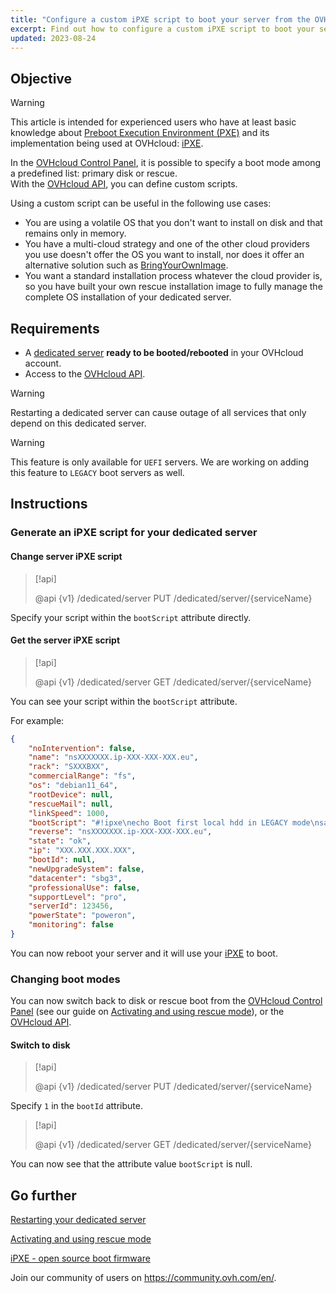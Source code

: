 ```yaml
---
title: "Configure a custom iPXE script to boot your server from the OVHcloud API"
excerpt: Find out how to configure a custom iPXE script to boot your server from the OVHcloud API
updated: 2023-08-24
---
```


## Objective

> [!warning]
>
> This article is intended for experienced users who have at least basic knowledge about [Preboot Execution Environment (PXE)](https://en.wikipedia.org/wiki/Preboot_Execution_Environment) and its implementation being used at OVHcloud: [iPXE](https://ipxe.org/).
>

In the [OVHcloud Control Panel](https://ca.ovh.com/auth/?action=gotomanager&from=https://www.ovh.com/world/&ovhSubsidiary=we), it is possible to specify a boot mode among a predefined list: primary disk or rescue.<br>
With the [OVHcloud API](https://ca.api.ovh.com/), you can define custom scripts.

Using a custom script can be useful in the following use cases:

- You are using a volatile OS that you don't want to install on disk and that remains only in memory.
- You have a multi-cloud strategy and one of the other cloud providers you use doesn't offer the OS you want to install, nor does it offer an alternative solution such as [BringYourOwnImage](/pages/bare_metal_cloud/dedicated_servers/bring-your-own-image).
- You want a standard installation process whatever the cloud provider is, so you have built your own rescue installation image to fully manage the complete OS installation of your dedicated server.

## Requirements

- A [dedicated server](https://www.ovhcloud.com/en/bare-metal/) **ready to be booted/rebooted** in your OVHcloud account.
- Access to the [OVHcloud API](https://ca.api.ovh.com/).

> [!warning]
>
> Restarting a dedicated server can cause outage of all services that only depend on this dedicated server.
>

> [!warning]
>
> This feature is only available for `UEFI` servers. We are working on adding this feature to `LEGACY` boot servers as well.
>

## Instructions

### Generate an iPXE script for your dedicated server <a name="manageIpxeScript"></a>

#### Change server iPXE script <a name="changeIpxeScript"></a>

> [!api]
>
> @api {v1} /dedicated/server PUT /dedicated/server/{serviceName}
>

Specify your script within the `bootScript` attribute directly.

#### Get the server iPXE script <a name="getIpxeScript"></a>

> [!api]
>
> @api {v1} /dedicated/server GET /dedicated/server/{serviceName}
>

You can see your script within the `bootScript` attribute.

For example:

```json
{
    "noIntervention": false,
    "name": "nsXXXXXXX.ip-XXX-XXX-XXX.eu",
    "rack": "SXXXBXX",
    "commercialRange": "fs",
    "os": "debian11_64",
    "rootDevice": null,
    "rescueMail": null,
    "linkSpeed": 1000,
    "bootScript": "#!ipxe\necho Boot first local hdd in LEGACY mode\nsanboot --no-describe --drive 0x80\nexit 1\n",
    "reverse": "nsXXXXXXX.ip-XXX-XXX-XXX.eu",
    "state": "ok",
    "ip": "XXX.XXX.XXX.XXX",
    "bootId": null,
    "newUpgradeSystem": false,
    "datacenter": "sbg3",
    "professionalUse": false,
    "supportLevel": "pro",
    "serverId": 123456,
    "powerState": "poweron",
    "monitoring": false
}
```

You can now reboot your server and it will use your [iPXE](https://ipxe.org/) to boot.

### Changing boot modes <a name="leaveIpxeScript"></a>

You can now switch back to disk or rescue boot from the [OVHcloud Control Panel](https://ca.ovh.com/auth/?action=gotomanager&from=https://www.ovh.com/world/&ovhSubsidiary=we) (see our guide on [Activating and using rescue mode](/pages/bare_metal_cloud/dedicated_servers/rescue_mode)), or the [OVHcloud API](https://ca.api.ovh.com/).

#### Switch to disk <a name="switchToDisk"></a>

> [!api]
>
> @api {v1} /dedicated/server PUT /dedicated/server/{serviceName}
>

Specify `1` in the `bootId` attribute.

> [!api]
>
> @api {v1} /dedicated/server GET /dedicated/server/{serviceName}
>

You can now see that the attribute value `bootScript` is null.

## Go further <a name="gofurther"></a>

[Restarting your dedicated server](/pages/bare_metal_cloud/dedicated_servers/getting-started-with-dedicated-server#reboot)

[Activating and using rescue mode](/pages/bare_metal_cloud/dedicated_servers/rescue_mode)

[iPXE - open source boot firmware](https://ipxe.org/)

Join our community of users on <https://community.ovh.com/en/>.
